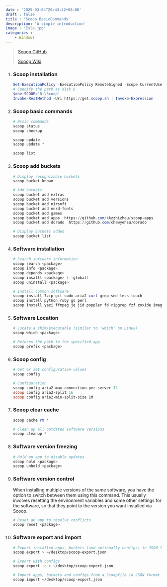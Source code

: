 ```yaml
---
date : '2025-03-04T20:43:42+08:00'
draft : false
title : 'Scoop_BasicCommands'
description: 'A simple introduction'
image : 'Isla.jpg'
categories : 
    - Windows
---
```

> [Scoop GitHub](https://github.com/ScoopInstaller/Scoop)
>
> [Scoop Wiki](https://github.com/ScoopInstaller/Scoop/wiki )

1. ### Scoop installation

   ```powershell
   Set-ExecutionPolicy -ExecutionPolicy RemoteSigned -Scope CurrentUser
   # Specify the path as disk D
   $env:SCOOP='D:\Scoop'
   Invoke-RestMethod -Uri https://get.scoop.sh | Invoke-Expression
   ```

2. ### Scoop basic commands

   ```powershell
   # Bssic commands
   scoop status
   scoop checkup
   
   scoop update
   scoop update *
   
   scoop list
   ```

3. ### Scoop add buckets

   ```powershell
   # Display recognizable buckets 
   scoop bucket known
   
   # Add buckets
   scoop bucket add extras
   scoop bucket add versions
   scoop bucket add nirsoft
   scoop bucket add nerd-fonts
   scoop bucket add games
   scoop bucket add apps  https://github.com/kkzzhizhou/scoop-apps
   scoop bucket add dorado  https://github.com/chawyehsu/dorado  
   
   # Display buckets added
   scoop bucket list
   ```

4. ### Software installation

   ```powershell
   # Search software information
   scoop search <package>
   scoop info <package>
   scoop depends <package>
   scoop insatll <package> (--global)
   scoop uninstall <package>
   
   # Install common software
   scoop install 7zip git sudo aria2 curl grep sed less touch 
   scoop install python ruby go perl
   scoop install yazi ffmpeg jq jid poppler fd ripgrep fzf zoxide imagemagick ghostscript
   ```

5. ### Software Location

   ```bash
   # Locate a shim/executable (similar to 'which' on Linux)
   scoop which <package>
   
   # Returns the path to the specified app
   scoop prefix <package>
   ```

6. ### Scoop config

   ```powershell
   # Get or set configuration values
   scoop config
   
   # Configuration
   scoop config aria2-max-connection-per-server 32
   scoop config aria2-split 16
   scoop config aria2-min-split-size 1M
   ```

7. ### Scoop clear cache

   ```powershell
   scoop cache rm *
   
   # Clean up all outdated software versions
   scoop cleanup *
   ```

8. ### Software version freezing

   ```powershell
   # Hold an app to disable updates
   scoop hold <package>
   scoop unhold <package>
   ```

9. ### Software version control

   When installing multiple versions of the same software, you have the option to switch between them using this command. This usually involves resetting the environment variables and some other settings for the software, so that they point to the version you want installed via Scoop.

   ```powershell
   # Reset an app to resolve conflicts
   scoop reset <package>
   ```

10. ### Software export and import  

    ```bash
    # Export installed apps, buckets (and optionally configs) in JSON format
    scoop export > ~/desktop/scoop-export.json
    
    # Export with configs
    scoop export -c > ~/desktop/scoop-export.json
    
    # Import apps, buckets and configs from a Scoopfile in JSON format
    scoop import ~/desktop/scoop-export.json
    ```
